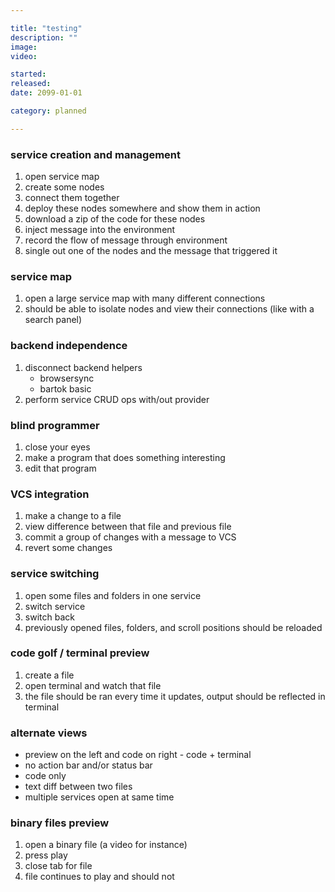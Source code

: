 ```yaml
---

title: "testing"
description: ""
image:
video:

started:
released:
date: 2099-01-01

category: planned

---
```


### service creation and management

1. open service map
2. create some nodes
3. connect them together
4. deploy these nodes somewhere and show them in action
5. download a zip of the code for these nodes
6. inject message into the environment
7. record the flow of message through environment
8. single out one of the nodes and the message that triggered it

### service map

1. open a large service map with many different connections
2. should be able to isolate nodes and view their connections (like with a search panel)

### backend independence

1. disconnect backend helpers
	- browsersync
	- bartok basic
2. perform service CRUD ops with/out provider

### blind programmer

1. close your eyes
2. make a program that does something interesting
3. edit that program

### VCS integration

1. make a change to a file
2. view difference between that file and previous file
3. commit a group of changes with a message to VCS
4. revert some changes

### service switching

1. open some files and folders in one service
2. switch service
3. switch back
4. previously opened files, folders, and scroll positions should be reloaded

### code golf / terminal preview

1. create a file
2. open terminal and watch that file
3. the file should be ran every time it updates, output should be reflected in terminal

### alternate views

- preview on the left and code on right - code + terminal
- no action bar and/or status bar
- code only
- text diff between two files
- multiple services open at same time

### binary files preview

1. open a binary file (a video for instance)
2. press play
3. close tab for file
4. file continues to play and should not